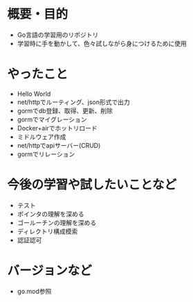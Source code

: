 # 概要・目的
- Go言語の学習用のリポジトリ
- 学習時に手を動かして、色々試しながら身につけるために使用
# やったこと
- Hello World
- net/httpでルーティング、json形式で出力
- gormでdb登録、取得、更新、削除
- gormでマイグレーション
- Docker+airでホットリロード
- ミドルウェア作成
- net/httpでapiサーバー(CRUD)
- gormでリレーション
# 今後の学習や試したいことなど
- テスト
- ポインタの理解を深める
- ゴールーチンの理解を深める
- ディレクトリ構成模索
- 認証認可
# バージョンなど
- go.mod参照
